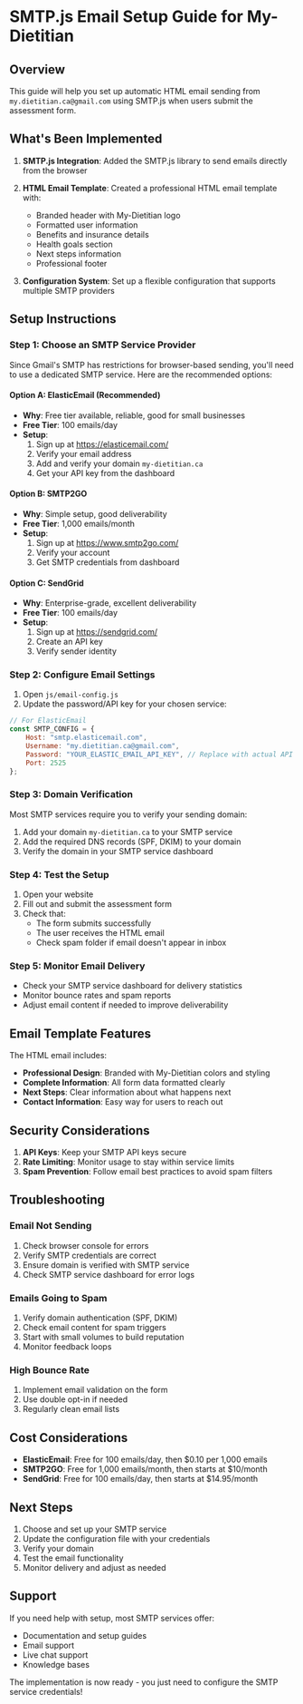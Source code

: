 # SMTP.js Email Setup Guide for My-Dietitian

## Overview
This guide will help you set up automatic HTML email sending from `my.dietitian.ca@gmail.com` using SMTP.js when users submit the assessment form.

## What's Been Implemented

1. **SMTP.js Integration**: Added the SMTP.js library to send emails directly from the browser
2. **HTML Email Template**: Created a professional HTML email template with:
   - Branded header with My-Dietitian logo
   - Formatted user information
   - Benefits and insurance details
   - Health goals section
   - Next steps information
   - Professional footer

3. **Configuration System**: Set up a flexible configuration that supports multiple SMTP providers

## Setup Instructions

### Step 1: Choose an SMTP Service Provider

Since Gmail's SMTP has restrictions for browser-based sending, you'll need to use a dedicated SMTP service. Here are the recommended options:

#### Option A: ElasticEmail (Recommended)
- **Why**: Free tier available, reliable, good for small businesses
- **Free Tier**: 100 emails/day
- **Setup**: 
  1. Sign up at https://elasticemail.com/
  2. Verify your email address
  3. Add and verify your domain `my-dietitian.ca`
  4. Get your API key from the dashboard

#### Option B: SMTP2GO
- **Why**: Simple setup, good deliverability
- **Free Tier**: 1,000 emails/month
- **Setup**:
  1. Sign up at https://www.smtp2go.com/
  2. Verify your account
  3. Get SMTP credentials from dashboard

#### Option C: SendGrid
- **Why**: Enterprise-grade, excellent deliverability
- **Free Tier**: 100 emails/day
- **Setup**:
  1. Sign up at https://sendgrid.com/
  2. Create an API key
  3. Verify sender identity

### Step 2: Configure Email Settings

1. Open `js/email-config.js`
2. Update the password/API key for your chosen service:

```javascript
// For ElasticEmail
const SMTP_CONFIG = {
    Host: "smtp.elasticemail.com",
    Username: "my.dietitian.ca@gmail.com",
    Password: "YOUR_ELASTIC_EMAIL_API_KEY", // Replace with actual API key
    Port: 2525
};
```

### Step 3: Domain Verification

Most SMTP services require you to verify your sending domain:

1. Add your domain `my-dietitian.ca` to your SMTP service
2. Add the required DNS records (SPF, DKIM) to your domain
3. Verify the domain in your SMTP service dashboard

### Step 4: Test the Setup

1. Open your website
2. Fill out and submit the assessment form
3. Check that:
   - The form submits successfully
   - The user receives the HTML email
   - Check spam folder if email doesn't appear in inbox

### Step 5: Monitor Email Delivery

- Check your SMTP service dashboard for delivery statistics
- Monitor bounce rates and spam reports
- Adjust email content if needed to improve deliverability

## Email Template Features

The HTML email includes:

- **Professional Design**: Branded with My-Dietitian colors and styling
- **Complete Information**: All form data formatted clearly
- **Next Steps**: Clear information about what happens next
- **Contact Information**: Easy way for users to reach out

## Security Considerations

1. **API Keys**: Keep your SMTP API keys secure
2. **Rate Limiting**: Monitor usage to stay within service limits
3. **Spam Prevention**: Follow email best practices to avoid spam filters

## Troubleshooting

### Email Not Sending
1. Check browser console for errors
2. Verify SMTP credentials are correct
3. Ensure domain is verified with SMTP service
4. Check SMTP service dashboard for error logs

### Emails Going to Spam
1. Verify domain authentication (SPF, DKIM)
2. Check email content for spam triggers
3. Start with small volumes to build reputation
4. Monitor feedback loops

### High Bounce Rate
1. Implement email validation on the form
2. Use double opt-in if needed
3. Regularly clean email lists

## Cost Considerations

- **ElasticEmail**: Free for 100 emails/day, then $0.10 per 1,000 emails
- **SMTP2GO**: Free for 1,000 emails/month, then starts at $10/month
- **SendGrid**: Free for 100 emails/day, then starts at $14.95/month

## Next Steps

1. Choose and set up your SMTP service
2. Update the configuration file with your credentials
3. Verify your domain
4. Test the email functionality
5. Monitor delivery and adjust as needed

## Support

If you need help with setup, most SMTP services offer:
- Documentation and setup guides
- Email support
- Live chat support
- Knowledge bases

The implementation is now ready - you just need to configure the SMTP service credentials!
